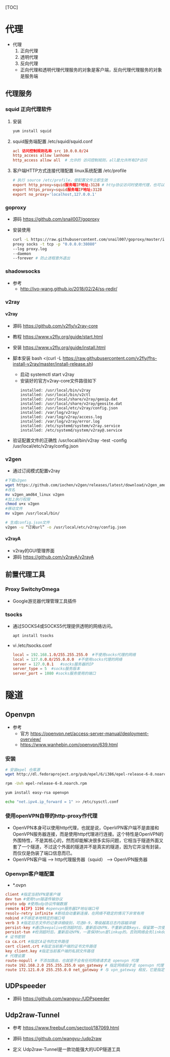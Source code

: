 [TOC]
# 代理

- 代理
    1. 正向代理 
    2. 透明代理
    3. 反向代理
    - 正向代理和透明代理代理服务的对象是客户端，反向代理代理服务的对象是服务端

## 代理服务
### squid 正向代理软件
1. 安装
    ```bash
    yum install squid
    ```

2. squid服务端配置 /etc/squid/squid.conf
    ```conf
    acl 访问控制规则名称 src 10.0.0.0/24 
    http_access allow lanhome
    http_access allow all  # 允许的 访问控制规则，all是允许所有IP访问
    ```

3. 客户端HTTP方式连接代理配置 linux系统配置 /etc/profile
    ```conf
    # 执行 source /etc/profile，使配置文件立即生效
    export http_proxy=squid服务端IP地址:3128 # http协议访问时使用代理，也可以设置https，ftp等协议
    export https_proxy=squid服务端IP地址:3128
    export no_proxy='localhost,127.0.0.1'
    ```

### goproxy
- 源码 https://github.com/snail007/goproxy

- 安装使用
    ```bash
    curl -L https://raw.githubusercontent.com/snail007/goproxy/master/install_auto.sh | bash
    proxy socks -t tcp -p "0.0.0.0:38080"
    --log proxy.log 
    --daemon
    --forever # 防止进程意外退出
    ```

### shadowsocks
- 参考 
    - http://ivo-wang.github.io/2018/02/24/ss-redir/

### v2ray
#### v2ray
- 源码 https://github.com/v2fly/v2ray-core
- 教程 https://www.v2fly.org/guide/start.html
- 安装 https://www.v2fly.org/guide/install.html

- 脚本安装 bash <(curl -L https://raw.githubusercontent.com/v2fly/fhs-install-v2ray/master/install-release.sh)
    - 启动 systemctl start v2ray
    - 安装好的官方v2ray-core文件路径如下
        ```
        installed: /usr/local/bin/v2ray
        installed: /usr/local/bin/v2ctl
        installed: /usr/local/share/v2ray/geoip.dat
        installed: /usr/local/share/v2ray/geosite.dat
        installed: /usr/local/etc/v2ray/config.json
        installed: /var/log/v2ray/
        installed: /var/log/v2ray/access.log
        installed: /var/log/v2ray/error.log
        installed: /etc/systemd/system/v2ray.service
        installed: /etc/systemd/system/v2ray@.service
        ```

- 验证配置文件的正确性 /usr/local/bin/v2ray -test -config /usr/local/etc/v2ray/config.json

### v2gen
- 通过订阅模式配置v2ray
```bash
#下载v2gen
wget https://github.com/iochen/v2gen/releases/latest/download/v2gen_amd64_linux
#改名
mv v2gen_amd64_linux v2gen
#加上执行权限
chmod u+x v2gen
#移动文件
mv v2gen /usr/local/bin/

# 生成config.json文件
v2gen -u “订阅url” -o /usr/local/etc/v2ray/config.json
```

#### v2rayA
-  v2ray的GUI管理界面
- 源码 https://github.com/v2rayA/v2rayA

## 前置代理工具
### Proxy SwitchyOmega
- Google游览器代理管理工具插件

### tsocks
- 通过SOCKS4或SOCKS5代理提供透明的网络访问。
    ```bash
    apt install tsocks
    ```

- vi /etc/tsocks.conf  
    ```conf
    local = 192.168.1.0/255.255.255.0  #不使用socks代理的网络
    local = 127.0.0.0/255.0.0.0  #不使用socks代理的网络
    server = 127.0.0.1   #socks服务器的IP  
    server_type = 5  #socks服务版本  
    server_port = 1080 #socks服务使用的端口 
    ```


# 隧道

## Openvpn
- 参考
    - 官方 https://openvpn.net/access-server-manual/deployment-overview/
    - https://www.wanhebin.com/openvpn/639.html
### 安装
```bash
# 安装epel 仓库源
wget http://dl.fedoraproject.org/pub/epel/6/i386/epel-release-6-8.noarch.rpm

rpm -Uvh epel-release-6-8.noarch.rpm

yum install easy-rsa openvpn

echo "net.ipv4.ip_forward = 1" >> /etc/sysctl.conf
```

### 使用openVPN自带的http-proxy作代理
- OpenVPN本身可以使用http代理，也就是说，OpenVPN客户端不是直接和OpenVPN服务器连接，而是使用http代理进行连接。这个特性是OpenVPN的外围特性，不是其核心的，然而却能解决很多实际问题，它相当于隧道外面又套了一个隧道，不过这个外面的隧道并不是真实的隧道，因为它并没有封装，而仅仅是伪装了端口信息而已。
- OpenVPN客户端 -->  http代理服务器（squid）  -->  OpenVPN服务器

### Openvpn客户端配置
- *.ovpn
```conf
client #指定当前VPN是客户端
dev tun #使用tun隧道传输协议
proto udp #使用udp协议传输数据
remote ${IP} 1194 #openvpn服务器IP地址端口号
resolv-retry infinite #断线自动重新连接，在网络不稳定的情况下非常有用
nobind #不绑定本地特定的端口号
verb 3 #指定日志文件的记录详细级别，可选0-9，等级越高日志内容越详细
persist-key #通过keepalive检测超时后，重新启动VPN，不重新读取keys，保留第一次使用的keys
persist-tun #检测超时后，重新启动VPN，一直保持tun是linkup的。否则网络会先linkdown然后再linkup
# 证书密钥
ca ca.crt #指定CA证书的文件路径
cert client.crt #指定当前客户端的证书文件路径
key client.key #指定当前客户端的私钥文件路径
# 代理设置
route-nopull # 不添加路由，也就是不会有任何网络请求走 openvpn 代理
route 192.168.2.0 255.255.255.0 vpn_gateway # 指定网络段才走 openvpn 代理
route 172.121.0.0 255.255.0.0 net_gateway # 与 vpn_gateway 相反，它是指定哪些IP不走 openvpn 代理

```

## UDPspeeder
- 源码 https://github.com/wangyu-/UDPspeeder
    
## Udp2raw-Tunnel
- 参考 https://www.freebuf.com/sectool/187069.html

- 源码 https://github.com/wangyu-/udp2raw
- 定义 Udp2raw-Tunnel是一款功能强大的UDP隧道工具